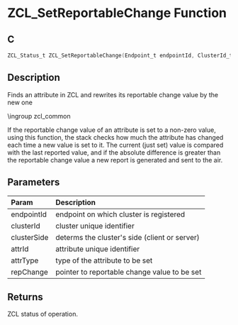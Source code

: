 # ZCL_SetReportableChange Function

## C

```c
ZCL_Status_t ZCL_SetReportableChange(Endpoint_t endpointId, ClusterId_t clusterId, uint8_t clusterSide, ZCL_AttributeId_t attrId, uint8_t attrType, uint8_t *repChange);
```

## Description

 Finds an attribute in ZCL and rewrites its reportable change value by the new one

\ingroup zcl_common

If the reportable change value of an attribute is set to a non-zero value, using
this function, the stack checks how much the attribute has changed each
time a new value is set to it. The current (just set) value is compared with
the last reported value, and if the absolute difference is greater than the
reportable change value a new report is generated and sent to the air.

## Parameters

| Param | Description |
|:----- |:----------- |
| endpointId | endpoint on which cluster is registered |
| clusterId | cluster unique identifier |
| clusterSide | determs the cluster's side (client or server) |
| attrId | attribute unique identifier |
| attrType | type of the attribute to be set |
| repChange | pointer to reportable change value to be set  

## Returns

 ZCL status of operation. 


